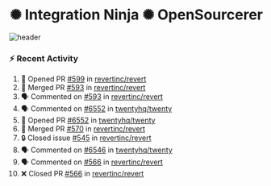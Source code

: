  
<h1 align="center">✺ Integration Ninja ✺ OpenSourcerer</h1>

![header](https://github.com/Nabhag8848/Nabhag8848/assets/65061890/3ecbdaa2-ea2a-4413-a40a-87945f5fb05a)

### :zap: Recent Activity

<!--START_SECTION:activity-->
1. 💪 Opened PR [#599](https://github.com/revertinc/revert/pull/599) in [revertinc/revert](https://github.com/revertinc/revert)
2. 🎉 Merged PR [#593](https://github.com/revertinc/revert/pull/593) in [revertinc/revert](https://github.com/revertinc/revert)
3. 🗣 Commented on [#593](https://github.com/revertinc/revert/pull/593#issuecomment-2272862307) in [revertinc/revert](https://github.com/revertinc/revert)
4. 🗣 Commented on [#6552](https://github.com/twentyhq/twenty/pull/6552#issuecomment-2271219116) in [twentyhq/twenty](https://github.com/twentyhq/twenty)
5. 💪 Opened PR [#6552](https://github.com/twentyhq/twenty/pull/6552) in [twentyhq/twenty](https://github.com/twentyhq/twenty)
6. 🎉 Merged PR [#570](https://github.com/revertinc/revert/pull/570) in [revertinc/revert](https://github.com/revertinc/revert)
7. 🔒 Closed issue [#545](https://github.com/revertinc/revert/issues/545) in [revertinc/revert](https://github.com/revertinc/revert)
8. 🗣 Commented on [#6546](https://github.com/twentyhq/twenty/issues/6546#issuecomment-2270742948) in [twentyhq/twenty](https://github.com/twentyhq/twenty)
9. 🗣 Commented on [#566](https://github.com/revertinc/revert/pull/566#issuecomment-2270498990) in [revertinc/revert](https://github.com/revertinc/revert)
10. ❌ Closed PR [#566](https://github.com/revertinc/revert/pull/566) in [revertinc/revert](https://github.com/revertinc/revert)
<!--END_SECTION:activity-->

  



